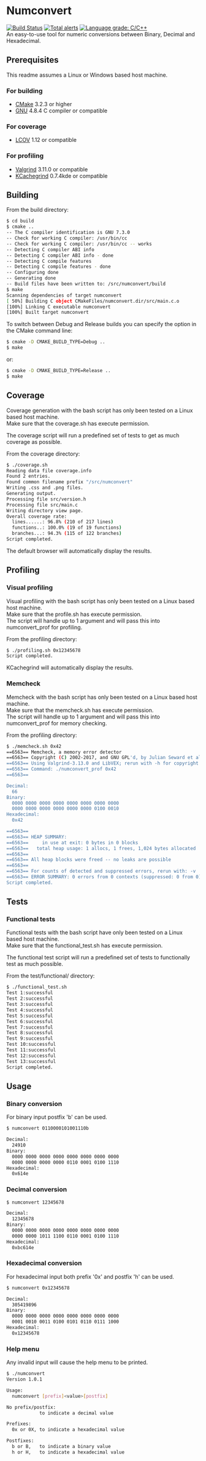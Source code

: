 # Numconvert
[![Build Status](https://travis-ci.org/baskapteijn/numconvert.svg?branch=master)](https://travis-ci.org/baskapteijn/numconvert)
[![Total alerts](https://img.shields.io/lgtm/alerts/g/baskapteijn/numconvert.svg?logo=lgtm&logoWidth=18)](https://lgtm.com/projects/g/baskapteijn/numconvert/alerts/)
[![Language grade: C/C++](https://img.shields.io/lgtm/grade/cpp/g/baskapteijn/numconvert.svg?logo=lgtm&logoWidth=18)](https://lgtm.com/projects/g/baskapteijn/numconvert/context:cpp)  
An easy-to-use tool for numeric conversions between Binary, Decimal and Hexadecimal.

## Prerequisites

This readme assumes a Linux or Windows based host machine.

### For building

* [CMake](https://cmake.org/) 3.2.3 or higher
* [GNU](https://gcc.gnu.org/) 4.8.4 C compiler or compatible

### For coverage

* [LCOV](http://ltp.sourceforge.net/coverage/lcov.php) 1.12 or compatible

### For profiling

* [Valgrind](http://www.valgrind.org/) 3.11.0 or compatible
* [KCachegrind](https://kcachegrind.github.io/html/Home.html) 0.7.4kde or compatible

## Building

From the build directory:
```bash
$ cd build
$ cmake ..
-- The C compiler identification is GNU 7.3.0
-- Check for working C compiler: /usr/bin/cc
-- Check for working C compiler: /usr/bin/cc -- works
-- Detecting C compiler ABI info
-- Detecting C compiler ABI info - done
-- Detecting C compile features
-- Detecting C compile features - done
-- Configuring done
-- Generating done
-- Build files have been written to: /src/numconvert/build
$ make
Scanning dependencies of target numconvert
[ 50%] Building C object CMakeFiles/numconvert.dir/src/main.c.o
[100%] Linking C executable numconvert
[100%] Built target numconvert
```
To switch between Debug and Release builds you can specify the option in the CMake command line:
```bash
$ cmake -D CMAKE_BUILD_TYPE=Debug ..
$ make
```
or:
```bash
$ cmake -D CMAKE_BUILD_TYPE=Release ..
$ make
```
## Coverage

Coverage generation with the bash script has only been tested on a Linux based host machine.  
Make sure that the coverage.sh has execute permission.

The coverage script will run a predefined set of tests to get as much coverage as possible.

From the coverage directory:

```bash
$ ./coverage.sh 
Reading data file coverage.info
Found 2 entries.
Found common filename prefix "/src/numconvert"
Writing .css and .png files.
Generating output.
Processing file src/version.h
Processing file src/main.c
Writing directory view page.
Overall coverage rate:
  lines......: 96.8% (210 of 217 lines)
  functions..: 100.0% (19 of 19 functions)
  branches...: 94.3% (115 of 122 branches)
Script completed.
```
The default browser will automatically display the results.

## Profiling

### Visual profiling

Visual profiling with the bash script has only been tested on a Linux based host machine.  
Make sure that the profile.sh has execute permission.  
The script will handle up to 1 argument and will pass this into numconvert_prof for profiling.

From the profiling directory:

```bash
$ ./profiling.sh 0x12345678
Script completed.
```
KCachegrind will automatically display the results.

### Memcheck

Memcheck with the bash script has only been tested on a Linux based host machine.  
Make sure that the memcheck.sh has execute permission.  
The script will handle up to 1 argument and will pass this into numconvert_prof for memory checking.

From the profiling directory:

```bash
$ ./memcheck.sh 0x42
==6563== Memcheck, a memory error detector
==6563== Copyright (C) 2002-2017, and GNU GPL'd, by Julian Seward et al.
==6563== Using Valgrind-3.13.0 and LibVEX; rerun with -h for copyright info
==6563== Command: ./numconvert_prof 0x42
==6563== 

Decimal:
  66
Binary:
  0000 0000 0000 0000 0000 0000 0000 0000 
  0000 0000 0000 0000 0000 0000 0100 0010 
Hexadecimal:
  0x42

==6563== 
==6563== HEAP SUMMARY:
==6563==     in use at exit: 0 bytes in 0 blocks
==6563==   total heap usage: 1 allocs, 1 frees, 1,024 bytes allocated
==6563== 
==6563== All heap blocks were freed -- no leaks are possible
==6563== 
==6563== For counts of detected and suppressed errors, rerun with: -v
==6563== ERROR SUMMARY: 0 errors from 0 contexts (suppressed: 0 from 0)
Script completed.
```

## Tests

### Functional tests

Functional tests with the bash script have only been tested on a Linux based host machine.  
Make sure that the functional_test.sh has execute permission. 

The functional test script will run a predefined set of tests to functionally test as much possible.

From the test/functional/ directory:

```bash
$ ./functional_test.sh 
Test 1:successful
Test 2:successful
Test 3:successful
Test 4:successful
Test 5:successful
Test 6:successful
Test 7:successful
Test 8:successful
Test 9:successful
Test 10:successful
Test 11:successful
Test 12:successful
Test 13:successful
Script completed.
```

## Usage

### Binary conversion

For binary input postfix 'b' can be used.

```bash
$ numconvert 0110000101001110b

Decimal:
  24910
Binary:
  0000 0000 0000 0000 0000 0000 0000 0000 
  0000 0000 0000 0000 0110 0001 0100 1110 
Hexadecimal:
  0x614e

```

### Decimal conversion

```bash
$ numconvert 12345678

Decimal:
  12345678
Binary:
  0000 0000 0000 0000 0000 0000 0000 0000 
  0000 0000 1011 1100 0110 0001 0100 1110 
Hexadecimal:
  0xbc614e

```

### Hexadecimal conversion

For hexadecimal input both prefix '0x' and postfix 'h' can be used.

```bash
$ numconvert 0x12345678

Decimal:
  305419896
Binary:
  0000 0000 0000 0000 0000 0000 0000 0000 
  0001 0010 0011 0100 0101 0110 0111 1000 
Hexadecimal:
  0x12345678

```
### Help menu

Any invalid input will cause the help menu to be printed.

```bash
$ ./numconvert
Version 1.0.1

Usage:
  numconvert [prefix]<value>[postfix]

No prefix/postfix:
            to indicate a decimal value

Prefixes:
  0x or 0X, to indicate a hexadecimal value

Postfixes:
  b or B,   to indicate a binary value
  h or H,   to indicate a hexadecimal value

```
